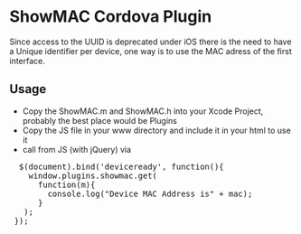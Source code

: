 ShowMAC Cordova Plugin
======================
Since access to the UUID is deprecated under iOS there is the need to have a Unique identifier per
device, one way is to use the MAC adress of the first interface.

Usage
-----

  * Copy the ShowMAC.m and ShowMAC.h into your Xcode Project, probably the best place would be Plugins
  * Copy the JS file in your www directory and include it in your html to use it
  * call from JS (with jQuery) via 
  
<pre>
  $(document).bind('deviceready', function(){
    window.plugins.showmac.get( 
      function(m){
        console.log("Device MAC Address is" + mac);
      }
   );    
 });
</pre>